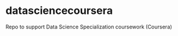 datasciencecoursera
===================

Repo to support Data Science Specialization coursework (Coursera)
